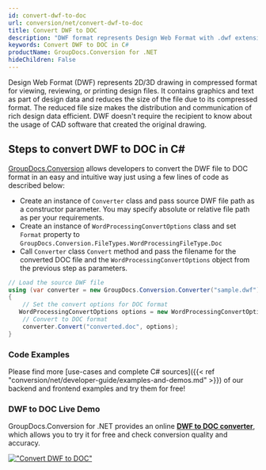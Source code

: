 ```yaml
---
id: convert-dwf-to-doc
url: conversion/net/convert-dwf-to-doc
title: Convert DWF to DOC
description: "DWF format represents Design Web Format with .dwf extension. Learn how to convert DWF to DOC file programmatically in C# language using GroupDocs.Conversion for .NET library."
keywords: Convert DWF to DOC in C#
productName: GroupDocs.Conversion for .NET
hideChildren: False
---
```


Design Web Format (DWF) represents 2D/3D drawing in compressed format for viewing, reviewing, or printing design files. It contains graphics and text as part of design data and reduces the size of the file due to its compressed format. The reduced file size makes the distribution and communication of rich design data efficient. DWF doesn't require the recipient to know about the usage of CAD software that created the original drawing.

## Steps to convert DWF to DOC in C#

[GroupDocs.Conversion](https://products.groupdocs.com/conversion/net) allows developers to convert the DWF file to DOC format in an easy and intuitive way just using a few lines of code as described below:

* Create an instance of `Converter` class and pass source DWF file path as a constructor parameter. You may specify absolute or relative file path as per your requirements. 
* Create an instance of `WordProcessingConvertOptions` class and set `Format` property to `GroupDocs.Conversion.FileTypes.WordProcessingFileType.Doc`
* Call `Converter` class `Convert` method and pass the filename for the converted DOC file and the `WordProcessingConvertOptions` object from the previous step as parameters.

```csharp
// Load the source DWF file
using (var converter = new GroupDocs.Conversion.Converter("sample.dwf"))
{
    // Set the convert options for DOC format
   WordProcessingConvertOptions options = new WordProcessingConvertOptions { Format = GroupDocs.Conversion.FileTypes.WordProcessingFileType.Doc };
    // Convert to DOC format
    converter.Convert("converted.doc", options);
}
```

### Code Examples

Please find more [use-cases and complete C# sources]({{< ref "conversion/net/developer-guide/examples-and-demos.md" >}}) of our backend and frontend examples and try them for free!

### DWF to DOC Live Demo

GroupDocs.Conversion for .NET provides an online [**DWF to DOC converter**](https://products.groupdocs.app/conversion/dwf-to-doc), which allows you to try it for free and check conversion quality and accuracy.

[!["Convert DWF to DOC"](conversion/net/images/convert-to-doc/convert-dwf-to-doc.png)](https://products.groupdocs.app/conversion/dwf-to-doc)